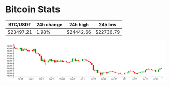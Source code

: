 # Bitcoin Stats

BTC/USDT|24h change|24h high|24h low|
|---|---|---|---|
|$23497.21|1.98%|$24442.66|$22736.79|

<img src="./chart.svg">
